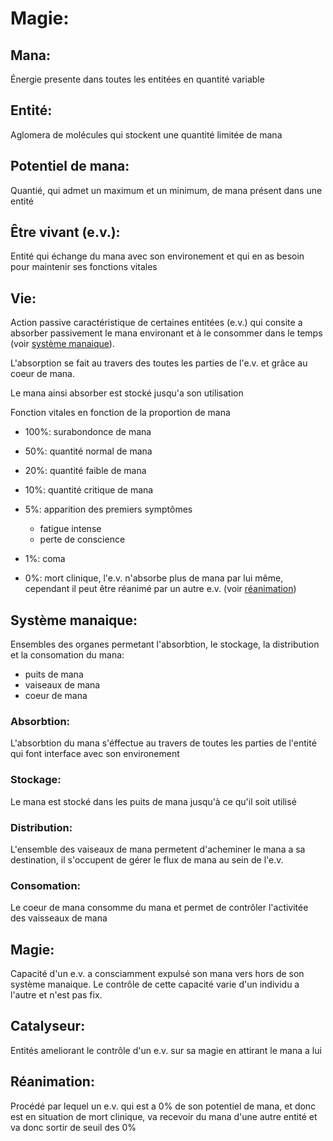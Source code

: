 # Magie:

## __Mana:__

Énergie presente dans toutes les entitées en quantité variable

## __Entité:__

Aglomera de molécules qui stockent une quantité limitée de mana


## __Potentiel de mana:__

Quantié, qui admet un maximum et un minimum, de mana présent dans une entité

## __Être vivant (e.v.):__

Entité qui échange du mana avec son environement et qui en as besoin pour maintenir ses fonctions vitales

## __Vie:__

Action passive caractéristique de certaines entitées (e.v.) qui consite a absorber passivement le mana environant et à le consommer dans le temps (voir [système manaique](https://github.com/Linklancien/Better-magic/blob/main/magic.md#syst%C3%A8me-manaique)).

L'absorption se fait au travers des toutes les parties de l'e.v. et grâce au coeur de mana.

Le mana ainsi absorber est stocké jusqu'a son utilisation

Fonction vitales en fonction de la proportion de mana
- 100%: surabondonce de mana
- 50%: quantité normal de mana
- 20%: quantité faible de mana
- 10%: quantité critique de mana
- 5%: apparition des premiers symptômes 

  - fatigue intense
  - perte de conscience

- 1%: coma  
- 0%: mort clinique, l'e.v. n'absorbe plus de mana par lui même, cependant il peut être réanimé par un autre e.v. (voir [réanimation](https://github.com/Linklancien/Better-magic/edit/main/magic.md#r%C3%A9animation))

## __Système manaique:__

Ensembles des organes permetant l'absorbtion, le stockage, la distribution et la consomation du mana:

- puits de mana
- vaiseaux de mana
- coeur de mana
  
### Absorbtion:

L'absorbtion du mana s'éffectue au travers de toutes les parties de l'entité qui font interface avec son environement

### Stockage:

Le mana est stocké dans les puits de mana jusqu'à ce qu'il soit utilisé

### Distribution:

L'ensemble des vaiseaux de mana permetent d'acheminer le mana a sa destination, il s'occupent de gérer le flux de mana au sein de l'e.v.

### Consomation:

Le coeur de mana consomme du mana et permet de contrôler l'activitée des vaisseaux de mana

## __Magie:__

Capacité d'un e.v. a consciamment expulsé son mana vers hors de son système manaique.
Le contrôle de cette capacité varie d'un individu a l'autre et n'est pas fix.

## __Catalyseur:__

Entités ameliorant le contrôle d'un e.v. sur sa magie en attirant le mana a lui

## __Réanimation:__

Procédé par lequel un e.v. qui est a 0% de son potentiel de mana, et donc est en situation de mort clinique, va recevoir du mana d'une autre entité et va donc sortir de seuil des 0%

